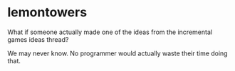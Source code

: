 # lemontowers
What if someone actually made one of the ideas from the incremental games ideas thread?

We may never know. No programmer would actually waste their time doing that.
